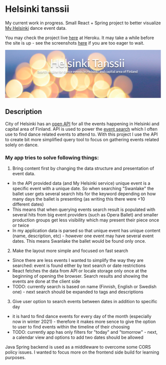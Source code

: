 # Helsinki tanssii
My current work in progress. Small React + Spring project to better visualize [My Helsinki](https://www.myhelsinki.fi/fi/search) dance event data.

You may check the project live [here](https://radiant-fortress-33636.herokuapp.com/) at Heroku. It may take a while before the site is up - see the screenshots [here](./documentation/screenshots.md) if you are too eager to wait.

![Helsinki tanssii banner by Akshar Dave on Unsplash](./documentation/HelsinkiTanssii-banner.png)

## Description
City of Helsinki has an [open API](http://open-api.myhelsinki.fi/) for all the events happening in Helsinki and capital area of Finland. API is used to power the [event search](https://www.myhelsinki.fi/fi/n%C3%A4e-ja-koe/tapahtumat) which I often use to find dance related events to attend to. With this project I use the API to create bit more simplified query tool to focus on gathering events related solely on dance.

### My app tries to solve following things:

1. Bring content first by changing the data structure and presentation of event data.
- In the API provided data (and My Helsinki service) unique event is a specific event with a unique date. So when searching "Swanlake" the ballet user gets several search hits for the keyword depending on how many days the ballet is presenting (as writing this there were +10 different dates)
- This means that when querying events search result is populated with several hits from big event providers (such as Opera Ballet) and smaller production groups get less visibility which may present their piece once or twice
- In my application data is parsed so that unique event has unique content (name, description, etc) - however one event may have several event dates. This means Swanlake the ballet would be found only once.

2. Make the layout more simple and focused on fast search
- Since there are less events I wanted to simplify the way they are searched: event is found either by text search or date restrictions
- React fetches the data from API or locale storage only once at the beginning of opening the browser. Search results and showing the events are done at the client side
- TODO: currently search is based on name (Finnish, English or Swedish one) - next search should be expanded to tags and descriptions

3. Give user option to search events between dates in addition to specific day
- it is hard to find dance events for every day of the month (especially now in winter 2021) - therefore it makes more sence to give the option to user to find events within the timeline of their choosing
- TODO: currently app has only filters for "today" and "tomorrow" - next, a calendar view and options to add two dates should be allowed

Java Spring backend is used as a middleware to overcome some CORS policy issues. I wanted to focus more on the frontend side build for learning purposes.
